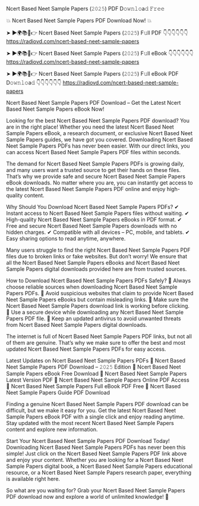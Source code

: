 Ncert Based Neet Sample Papers (𝟸𝟶𝟸𝟻) PDF D𝚘𝚠𝚗𝚕𝚘a𝚍 𝙵𝚛𝚎𝚎

💥 Ncert Based Neet Sample Papers PDF Download Now! 💥

➤ ►🌍📚📱👉 Ncert Based Neet Sample Papers (𝟸𝟶𝟸𝟻) F𝚞ll PDF 👇👇👇👇👇👇
https://radiovd.com/ncert-based-neet-sample-papers

➤ ►🌍📚📱👉 Ncert Based Neet Sample Papers (𝟸𝟶𝟸𝟻) F𝚞ll eBook 👇👇👇👇👇👇
https://radiovd.com/ncert-based-neet-sample-papers

➤ ►🌍📚📱👉 Ncert Based Neet Sample Papers (𝟸𝟶𝟸𝟻) F𝚞ll eBook PDF D𝚘𝚠𝚗𝚕𝚘a𝚍 👇👇👇👇👇👇
https://radiovd.com/ncert-based-neet-sample-papers

Ncert Based Neet Sample Papers PDF Download – Get the Latest Ncert Based Neet Sample Papers eBook Now!

Looking for the best Ncert Based Neet Sample Papers PDF download? You are in the right place! Whether you need the latest Ncert Based Neet Sample Papers eBook, a research document, or exclusive Ncert Based Neet Sample Papers guides, we have got you covered. Downloading Ncert Based Neet Sample Papers PDFs has never been easier. With our direct links, you can access Ncert Based Neet Sample Papers PDF files within seconds.

The demand for Ncert Based Neet Sample Papers PDFs is growing daily, and many users want a trusted source to get their hands on these files. That’s why we provide safe and secure Ncert Based Neet Sample Papers eBook downloads. No matter where you are, you can instantly get access to the latest Ncert Based Neet Sample Papers PDF online and enjoy high-quality content.

Why Should You Download Ncert Based Neet Sample Papers PDFs?
✔ Instant access to Ncert Based Neet Sample Papers files without waiting.
✔ High-quality Ncert Based Neet Sample Papers eBooks in PDF format.
✔ Free and secure Ncert Based Neet Sample Papers downloads with no hidden charges.
✔ Compatible with all devices – PC, mobile, and tablets.
✔ Easy sharing options to read anytime, anywhere.

Many users struggle to find the right Ncert Based Neet Sample Papers PDF files due to broken links or fake websites. But don’t worry! We ensure that all the Ncert Based Neet Sample Papers eBooks and Ncert Based Neet Sample Papers digital downloads provided here are from trusted sources.

How to Download Ncert Based Neet Sample Papers PDFs Safely?
📌 Always choose reliable sources when downloading Ncert Based Neet Sample Papers PDFs.
📌 Avoid suspicious websites that claim to provide Ncert Based Neet Sample Papers eBooks but contain misleading links.
📌 Make sure the Ncert Based Neet Sample Papers download link is working before clicking.
📌 Use a secure device while downloading any Ncert Based Neet Sample Papers PDF file.
📌 Keep an updated antivirus to avoid unwanted threats from Ncert Based Neet Sample Papers digital downloads.

The internet is full of Ncert Based Neet Sample Papers PDF links, but not all of them are genuine. That’s why we make sure to offer the best and most updated Ncert Based Neet Sample Papers PDFs for easy access.

Latest Updates on Ncert Based Neet Sample Papers PDFs
🔹 Ncert Based Neet Sample Papers PDF Download – 𝟸𝟶𝟸𝟻 Edition
🔹 Ncert Based Neet Sample Papers eBook Free Download
🔹 Ncert Based Neet Sample Papers Latest Version PDF
🔹 Ncert Based Neet Sample Papers Online PDF Access
🔹 Ncert Based Neet Sample Papers Full eBook PDF Free
🔹 Ncert Based Neet Sample Papers Guide PDF Download

Finding a genuine Ncert Based Neet Sample Papers PDF download can be difficult, but we make it easy for you. Get the latest Ncert Based Neet Sample Papers eBook PDF with a single click and enjoy reading anytime. Stay updated with the most recent Ncert Based Neet Sample Papers content and explore new information.

Start Your Ncert Based Neet Sample Papers PDF Download Today!
Downloading Ncert Based Neet Sample Papers PDFs has never been this simple! Just click on the Ncert Based Neet Sample Papers PDF link above and enjoy your content. Whether you are looking for a Ncert Based Neet Sample Papers digital book, a Ncert Based Neet Sample Papers educational resource, or a Ncert Based Neet Sample Papers research paper, everything is available right here.

So what are you waiting for? Grab your Ncert Based Neet Sample Papers PDF download now and explore a world of unlimited knowledge! 🚀